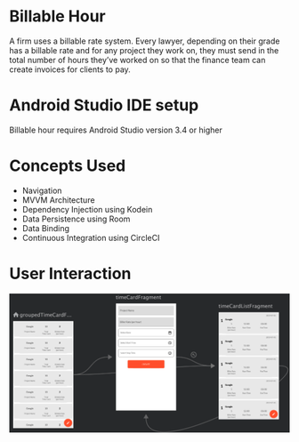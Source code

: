 # Billable Hour

A firm uses a billable rate system. Every lawyer, depending on their grade has a billable rate and for any project they work on, they must send in the total number of hours they’ve worked on so that the finance team can create invoices for clients to pay.

# Android Studio IDE setup 

Billable hour requires Android Studio version 3.4 or higher

# Concepts Used 
* Navigation 
* MVVM Architecture
* Dependency Injection using Kodein
* Data Persistence using Room
* Data Binding 
* Continuous Integration using CircleCI


# User Interaction 
![alt text](navigation_screen.png)
